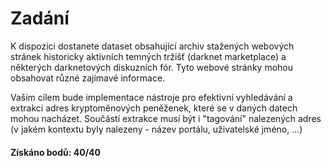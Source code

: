 # Zadání

K dispozici dostanete dataset obsahující archiv stažených webových stránek historicky aktivních temných tržišť (darknet marketplace) a některých darknetových diskuzních fór. Tyto webové stránky mohou obsahovat různé zajímavé informace.

Vašim cílem bude implementace nástroje pro efektivní vyhledávání a extrakci adres kryptoměnových peněženek, které se v daných datech mohou nacházet. Součástí extrakce musí být i "tagování" nalezených adres (v jakém kontextu byly nalezeny - název portálu, uživatelské jméno, ...)


#### Získáno bodů: 40/40